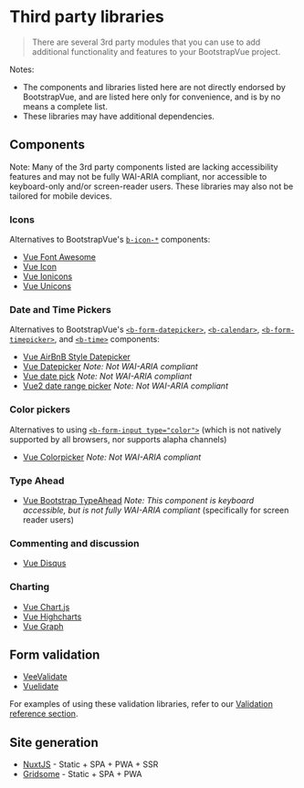 # Third party libraries

> There are several 3rd party modules that you can use to add additional functionality and features
> to your BootstrapVue project.

Notes:

- The components and libraries listed here are not directly endorsed by BootstrapVue, and are listed
  here only for convenience, and is by no means a complete list.
- These libraries may have additional dependencies.

## Components

Note: Many of the 3rd party components listed are lacking accessibility features and may not be
fully WAI-ARIA compliant, nor accessible to keyboard-only and/or screen-reader users. These
libraries may also not be tailored for mobile devices.

### Icons

Alternatives to BootstrapVue's [`b-icon-*`](/docs/icons) components:

- [Vue Font Awesome](https://fontawesome.com/how-to-use/on-the-web/using-with/vuejs)
- [Vue Icon](https://github.com/qinshenxue/vue-icon)
- [Vue Ionicons](https://mazipan.github.io/vue-ionicons/)
- [Vue Unicons](https://antonreshetov.github.io/vue-unicons/)

### Date and Time Pickers

Alternatives to BootstrapVue's [`<b-form-datepicker>`](/docs/components/form-datepicker),
[`<b-calendar>`](/docs/components/calendar),
[`<b-form-timepicker>`](/docs/components/form-timepicker), and [`<b-time>`](/docs/components/time)
components:

- [Vue AirBnB Style Datepicker](https://mikaeledebro.gitbooks.io/vue-airbnb-style-datepicker/)
- [Vue Datepicker](https://livelybone.github.io/vue/vue-datepicker/) _Note: Not WAI-ARIA compliant_
- [Vue date pick](https://dbrekalo.github.io/vue-date-pick/) _Note: Not WAI-ARIA compliant_
- [Vue2 date range picker](https://innologica.github.io/vue2-daterange-picker/) _Note: Not WAI-ARIA
  compliant_

### Color pickers

Alternatives to using [`<b-form-input type="color">`](/docs/components/form-input#input-type) (which
is not natively supported by all browsers, nor supports alapha channels) 

- [Vue Colorpicker](https://github.com/caohenghu/vue-colorpicker) _Note: Not WAI-ARIA compliant_

### Type Ahead

- [Vue Bootstrap TypeAhead](https://github.com/alexurquhart/vue-bootstrap-typeahead) _Note: This
  component is keyboard accessible, but is not fully WAI-ARIA compliant_ (specifically for screen
  reader users)

### Commenting and discussion

- [Vue Disqus](https://github.com/ktquez/vue-disqus)

### Charting

- [Vue Chart.js](https://vue-chartjs.org/)
- [Vue Highcharts](https://github.com/weizhenye/vue-highcharts)
- [Vue Graph](https://github.com/juijs/vue-graph)

## Form validation

- [VeeValidate](https://logaretm.github.io/vee-validate/)
- [Vuelidate](https://github.com/vuelidate/vuelidate/)

For examples of using these validation libraries, refer to our
[Validation reference section](/docs/reference/validation).

## Site generation

- [NuxtJS](https://nuxtjs.org) - Static + SPA + PWA + SSR
- [Gridsome](https://gridsome.org) - Static + SPA + PWA
